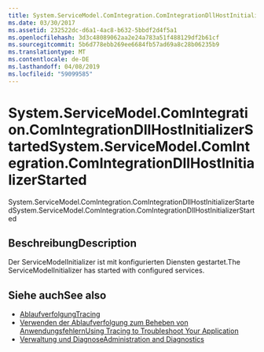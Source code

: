 ```yaml
---
title: System.ServiceModel.ComIntegration.ComIntegrationDllHostInitializerStarted
ms.date: 03/30/2017
ms.assetid: 232522dc-d6a1-4ac8-b632-5bbdf2d4f5a1
ms.openlocfilehash: 3d3c48089062aa2e24a783a51f488129df2b61cf
ms.sourcegitcommit: 5b6d778ebb269ee6684fb57ad69a8c28b06235b9
ms.translationtype: MT
ms.contentlocale: de-DE
ms.lasthandoff: 04/08/2019
ms.locfileid: "59099585"
---
```

# <a name="systemservicemodelcomintegrationcomintegrationdllhostinitializerstarted"></a><span data-ttu-id="9c4d4-102">System.ServiceModel.ComIntegration.ComIntegrationDllHostInitializerStarted</span><span class="sxs-lookup"><span data-stu-id="9c4d4-102">System.ServiceModel.ComIntegration.ComIntegrationDllHostInitializerStarted</span></span>
<span data-ttu-id="9c4d4-103">System.ServiceModel.ComIntegration.ComIntegrationDllHostInitializerStarted</span><span class="sxs-lookup"><span data-stu-id="9c4d4-103">System.ServiceModel.ComIntegration.ComIntegrationDllHostInitializerStarted</span></span>  
  
## <a name="description"></a><span data-ttu-id="9c4d4-104">Beschreibung</span><span class="sxs-lookup"><span data-stu-id="9c4d4-104">Description</span></span>  
 <span data-ttu-id="9c4d4-105">Der ServiceModelInitializer ist mit konfigurierten Diensten gestartet.</span><span class="sxs-lookup"><span data-stu-id="9c4d4-105">The ServiceModelInitializer has started with configured services.</span></span>  
  
## <a name="see-also"></a><span data-ttu-id="9c4d4-106">Siehe auch</span><span class="sxs-lookup"><span data-stu-id="9c4d4-106">See also</span></span>

- [<span data-ttu-id="9c4d4-107">Ablaufverfolgung</span><span class="sxs-lookup"><span data-stu-id="9c4d4-107">Tracing</span></span>](../../../../../docs/framework/wcf/diagnostics/tracing/index.md)
- [<span data-ttu-id="9c4d4-108">Verwenden der Ablaufverfolgung zum Beheben von Anwendungsfehlern</span><span class="sxs-lookup"><span data-stu-id="9c4d4-108">Using Tracing to Troubleshoot Your Application</span></span>](../../../../../docs/framework/wcf/diagnostics/tracing/using-tracing-to-troubleshoot-your-application.md)
- [<span data-ttu-id="9c4d4-109">Verwaltung und Diagnose</span><span class="sxs-lookup"><span data-stu-id="9c4d4-109">Administration and Diagnostics</span></span>](../../../../../docs/framework/wcf/diagnostics/index.md)

